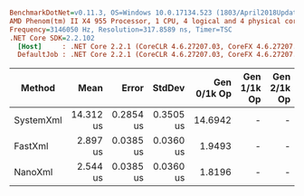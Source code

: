 ``` ini

BenchmarkDotNet=v0.11.3, OS=Windows 10.0.17134.523 (1803/April2018Update/Redstone4)
AMD Phenom(tm) II X4 955 Processor, 1 CPU, 4 logical and 4 physical cores
Frequency=3146050 Hz, Resolution=317.8589 ns, Timer=TSC
.NET Core SDK=2.2.102
  [Host]     : .NET Core 2.2.1 (CoreCLR 4.6.27207.03, CoreFX 4.6.27207.03), 64bit RyuJIT
  DefaultJob : .NET Core 2.2.1 (CoreCLR 4.6.27207.03, CoreFX 4.6.27207.03), 64bit RyuJIT


```
|    Method |      Mean |     Error |    StdDev | Gen 0/1k Op | Gen 1/1k Op | Gen 2/1k Op | Allocated Memory/Op |
|---------- |----------:|----------:|----------:|------------:|------------:|------------:|--------------------:|
| SystemXml | 14.312 us | 0.2854 us | 0.3505 us |     14.6942 |           - |           - |            15.08 KB |
|   FastXml |  2.897 us | 0.0385 us | 0.0360 us |      1.9493 |           - |           - |                2 KB |
|   NanoXml |  2.544 us | 0.0385 us | 0.0360 us |      1.8196 |           - |           - |             1.87 KB |
